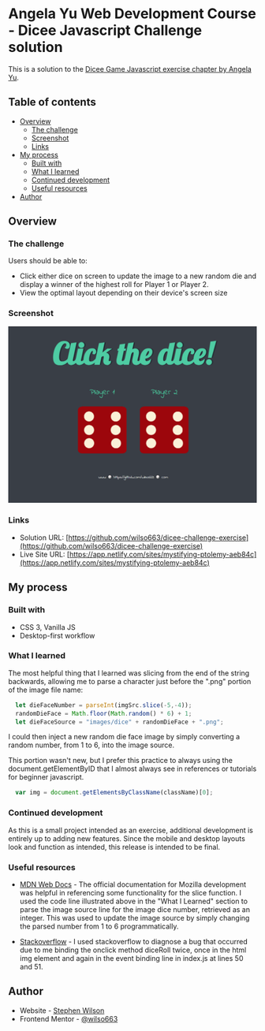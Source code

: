 # Angela Yu Web Development Course - Dicee Javascript Challenge solution

This is a solution to the [Dicee Game Javascript exercise chapter by Angela Yu](https://www.udemy.com/course/the-complete-web-development-bootcamp). 

## Table of contents

- [Overview](#overview)
  - [The challenge](#the-challenge)
  - [Screenshot](#screenshot)
  - [Links](#links)
- [My process](#my-process)
  - [Built with](#built-with)
  - [What I learned](#what-i-learned)
  - [Continued development](#continued-development)
  - [Useful resources](#useful-resources)
- [Author](#author)

## Overview

### The challenge

Users should be able to:
- Click either dice on screen to update the image to a new random die and display a winner of the highest roll for Player 1 or Player 2.
- View the optimal layout depending on their device's screen size

### Screenshot

![Full Screen screenshot](./images/ScreenShot.png)


### Links

- Solution URL: [https://github.com/wilso663/dicee-challenge-exercise](https://github.com/wilso663/dicee-challenge-exercise)
- Live Site URL: [https://app.netlify.com/sites/mystifying-ptolemy-aeb84c](https://app.netlify.com/sites/mystifying-ptolemy-aeb84c)

## My process

### Built with

- CSS 3, Vanilla JS
- Desktop-first workflow

### What I learned

The most helpful thing that I learned was slicing from the end of the string backwards, allowing me to parse a character just before the ".png" portion of the image file name:
```javascript
  let dieFaceNumber = parseInt(imgSrc.slice(-5,-4));
  randomDieFace = Math.floor(Math.random() * 6) + 1;
  let dieFaceSource = "images/dice" + randomDieFace + ".png";
```
I could then inject a new random die face image by simply converting a random number, from 1 to 6, into the image source.


This portion wasn't new, but I prefer this practice to always using the document.getElementByID that I almost always see in references or tutorials for beginner javascript.
```javascript  
  var img = document.getElementsByClassName(className)[0];
```


### Continued development

As this is a small project intended as an exercise, additional development is entirely up to adding new features. Since the mobile and desktop layouts look and function as intended, this release is intended to be final.

### Useful resources

- [MDN Web Docs](https://developer.mozilla.org/en-US/docs/Web/JavaScript/Reference/Global_Objects/String/slice) - The official documentation for Mozilla development was helpful in referencing some functionality for the slice function. I used the code line illustrated above in the "What I Learned" section to parse the image source line for the image dice number, retrieved as an integer. This was used to update the image source by simply changing the parsed number from 1 to 6 programmatically.

- [Stackoverflow](https://stackoverflow.com/questions/20054889/button-onclick-function-firing-twice) - I used stackoverflow to diagnose a bug that occurred due to me binding the onclick method diceRoll twice, once in the html img element and again in the event binding line in index.js at lines 50 and 51.

## Author

- Website - [Stephen Wilson](https://github.com/wilso663)
- Frontend Mentor - [@wilso663](https://www.frontendmentor.io/profile/wilso663)


